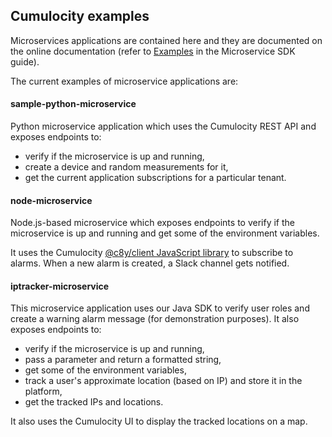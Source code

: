 ## Cumulocity examples

Microservices applications are contained here and they are documented on the online documentation (refer to [Examples](https://cumulocity.com/guides/microservice-sdk/http/) in the Microservice SDK guide).

The current examples of microservice applications are:

#### sample-python-microservice

Python microservice application which uses the Cumulocity REST API and exposes endpoints to:

- verify if the microservice is up and running,
- create a device and random measurements for it,
- get the current application subscriptions for a particular tenant.

#### node-microservice

Node.js-based microservice which exposes endpoints to verify if the microservice is up and running and get some of the environment variables.

It uses the Cumulocity [@c8y/client JavaScript library](https://www.npmjs.com/package/@c8y/client) to subscribe to alarms. When a new alarm is created, a Slack channel gets notified.

#### iptracker-microservice

This microservice application uses our Java SDK to verify user roles and create a warning alarm message (for demonstration purposes). It also exposes endpoints to:

- verify if the microservice is up and running,
- pass a parameter and return a formatted string,
- get some of the environment variables,
- track a user's approximate location (based on IP) and store it in the platform,
- get the tracked IPs and locations.

It also uses the Cumulocity UI to display the tracked locations on a map.
